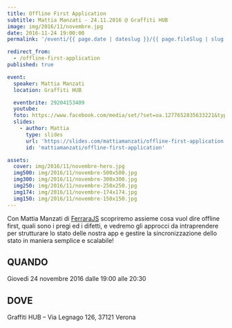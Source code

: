 ```yaml
---
title: Offline First Application
subtitle: Mattia Manzati - 24.11.2016 @ Graffiti HUB
image: img/2016/11/novembre.jpg
date: 2016-11-24 19:00:00
permalink: '/eventi/{{ page.date | dateslug }}/{{ page.fileSlug | slug }}/index.html'

redirect_from:
  - /offline-first-application
published: true

event:
  speaker: Mattia Manzati
  location: Graffiti HUB

  eventbrite: 29204153409
  youtube:
  foto: https://www.facebook.com/media/set/?set=oa.1277652835633221&type=1
  slides:
    - author: Mattia
      type: slides
      url: 'https://slides.com/mattiamanzati/offline-first-application'
      id: 'mattiamanzati/offline-first-application'

assets:
  cover: img/2016/11/novembre-hero.jpg
  img500: img/2016/11/novembre-500x500.jpg
  img300: img/2016/11/novembre-300x300.jpg
  img250: img/2016/11/novembre-250x250.jpg
  img174: img/2016/11/novembre-174x174.jpg
  img150: img/2016/11/novembre-150x150.jpg
---
```


Con Mattia Manzati di [FerraraJS](http://ferrarajs.com) scopriremo assieme cosa vuol dire offline first, quali sono i pregi ed i difetti, e vedremo gli approcci da intraprendere per strutturare lo stato delle nostra app e gestire la sincronizzazione dello stato in maniera semplice e scalabile!

## QUANDO

Giovedì 24 novembre 2016 dalle 19:00 alle 20:30

## DOVE

Graffiti HUB – Via Legnago 126, 37121 Verona
